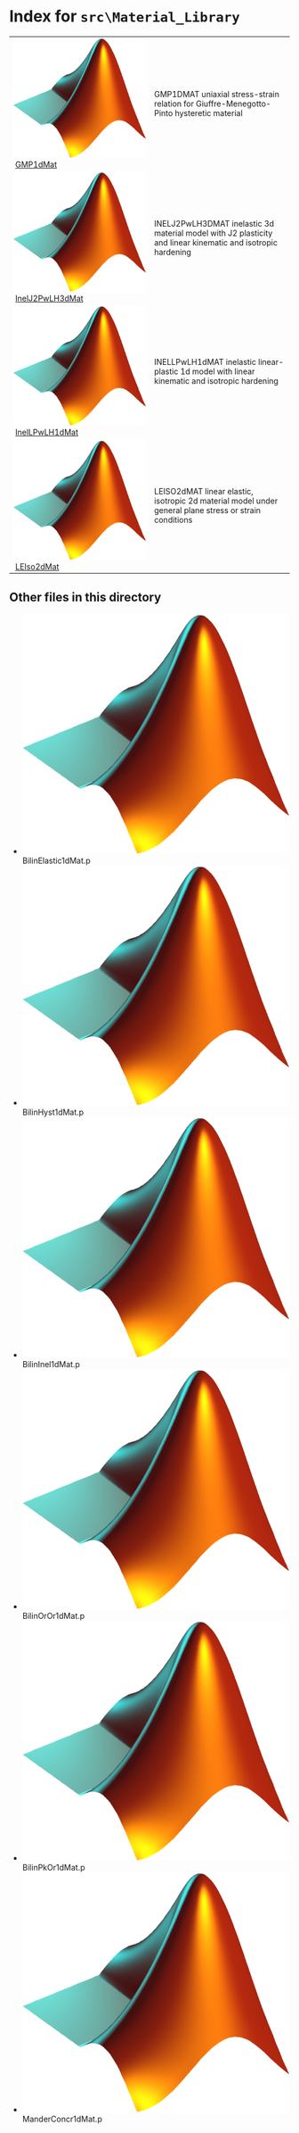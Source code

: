 <!-- <!DOCTYPE html> -->
<!-- <html lang="en"> -->
<!-- <body> -->
<!-- <a name="_top"></a>
<table width="100%"><tr><td align="left"><a href="../../index.md"><img alt="<" border="0" src="../../left.png">&nbsp;Master index</a></td>
<td align="right"><a href="index.md">Index for `src\Material_Library`&nbsp;<img alt=">" border="0" src="../../right.png"></a></td></tr></table> -->

# Index for `src\Material_Library`

<table>
<tr><td><img src="../../matlab_logo.png" alt="icon name" class="icon">&nbsp;<a href="GMP1dMat">GMP1dMat</a></td><td>GMP1DMAT uniaxial stress-strain relation for Giuffre-Menegotto-Pinto hysteretic material </td></tr><tr><td><img src="../../matlab_logo.png" alt="icon name" class="icon">&nbsp;<a href="InelJ2PwLH3dMat">InelJ2PwLH3dMat</a></td><td>INELJ2PwLH3DMAT inelastic 3d material model with J2 plasticity and linear kinematic and isotropic hardening </td></tr><tr><td><img src="../../matlab_logo.png" alt="icon name" class="icon">&nbsp;<a href="InelLPwLH1dMat">InelLPwLH1dMat</a></td><td>INELLPwLH1dMAT inelastic linear-plastic 1d model with linear kinematic and isotropic hardening </td></tr><tr><td><img src="../../matlab_logo.png" alt="icon name" class="icon">&nbsp;<a href="LEIso2dMat">LEIso2dMat</a></td><td>LEISO2dMAT linear elastic, isotropic 2d material model under general plane stress or strain conditions </td></tr></table>

## Other files in this directory

<ul>
<li><img src="../../matlab_logo.png" alt="icon name" class="icon">BilinElastic1dMat.p</li><li><img src="../../matlab_logo.png" alt="icon name" class="icon">BilinHyst1dMat.p</li><li><img src="../../matlab_logo.png" alt="icon name" class="icon">BilinInel1dMat.p</li><li><img src="../../matlab_logo.png" alt="icon name" class="icon">BilinOrOr1dMat.p</li><li><img src="../../matlab_logo.png" alt="icon name" class="icon">BilinPkOr1dMat.p</li><li><img src="../../matlab_logo.png" alt="icon name" class="icon">ManderConcr1dMat.p</li></ul>


<!-- <hr><address>Generated on Tue 14-Jul-2020 22:59:25 by <strong><a href="http://www.artefact.tk/software/matlab/m2html/" title="Matlab Documentation in HTML">m2html</a></strong> &copy; 2005</address> -->
<!-- </body> -->
<!-- </html> -->